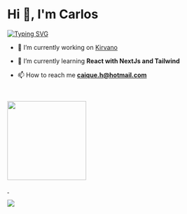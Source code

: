 <h1>Hi 👋, I'm Carlos</h1>

<a href="https://git.io/typing-svg"><img src="https://readme-typing-svg.demolab.com?font=mono&pause=1000&color=15FF02&vCenter=true&width=429&height=45&lines=keep+coding.+keep+learning." alt="Typing SVG" /></a>

- 🔭 I’m currently working on [Kirvano](https://kirvano.com/)

- 🌱 I’m currently learning **React with NextJs and Tailwind**

- 📫 How to reach me **caique.h@hotmail.com**

<p>&nbsp;</p>

<div>
  <a href="https://github.com/carlosh-dev">
  <img height="180em" src="https://github-readme-stats.vercel.app/api/top-langs/?username=carlosh-dev&layout=compact&langs_count=7&theme=dark"/>
</div>

<p>&nbsp;</p>

<div> 
  <a href="https://www.linkedin.com/in/carlos-henrique-vieira-de-lima-541875182/" target="_blank"><img src="https://img.shields.io/badge/-LinkedIn-%230077B5?style=for-the-badge&logo=linkedin&logoColor=white" target="_blank"></a> 
</div>
